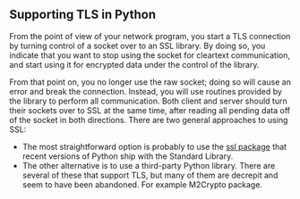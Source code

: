 ## Supporting TLS in Python


From the point of view of your network program, you start a TLS connection by turning control of a
socket over to an SSL library. By doing so, you indicate that you want to stop using the socket for
cleartext communication, and start using it for encrypted data under the control of the library.

From that point on, you no longer use the raw socket; doing so will cause an error and break the
connection. Instead, you will use routines provided by the library to perform all communication. Both
client and server should turn their sockets over to SSL at the same time, after reading all pending data off
of the socket in both directions.
There are two general approaches to using SSL:
- The most straightforward option is probably to use the [ssl package](https://docs.python.org/2/library/ssl.html?highlight=ssl%20package) that recent versions of Python
ship with the Standard Library.
- The other alternative is to use a third-party Python library. There are several of these that support
TLS, but many of them are decrepit and seem to have been abandoned. For example M2Crypto package.
